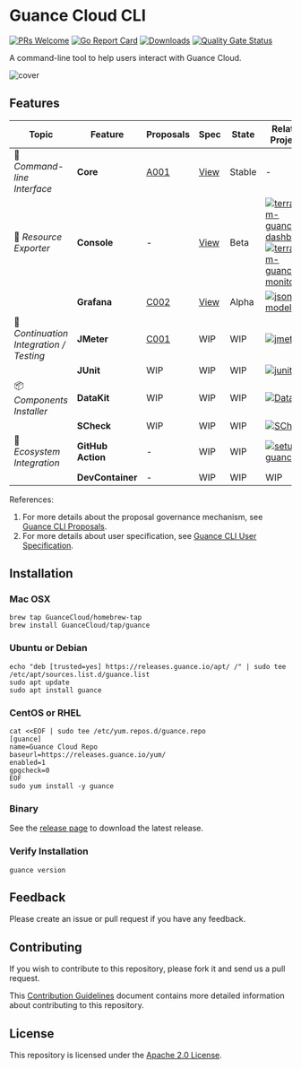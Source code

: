 # Guance Cloud CLI

[![PRs Welcome](https://img.shields.io/badge/PRs-welcome-blue.svg?style=flat&logo=github&color=2370ff&labelColor=454545)](http://makeapullrequest.com)
[![Go Report Card](https://goreportcard.com/badge/github.com/GuanceCloud/guance-cli)](https://goreportcard.com/report/github.com/GuanceCloud/guance-cli)
[![Downloads](https://img.shields.io/github/downloads/GuanceCloud/guance-cli/total.svg)](https://github.com/GuanceCloud/guance-cli/releases)
[![Quality Gate Status](https://sonarcloud.io/api/project_badges/measure?project=GuanceCloud_guance-cli&metric=alert_status)](https://sonarcloud.io/summary/new_code?id=GuanceCloud_guance-cli)

A command-line tool to help users interact with Guance Cloud.

![cover](./artwork/cover.png)

## Features

| Topic                                   | Feature           | Proposals                                                                         | Spec                                                     | State  | Related Projects                                                                                                                                                                                                                                                                                                                                                                              |
| --------------------------------------- | ----------------- | --------------------------------------------------------------------------------- | -------------------------------------------------------- | ------ | --------------------------------------------------------------------------------------------------------------------------------------------------------------------------------------------------------------------------------------------------------------------------------------------------------------------------------------------------------------------------------------------- |
| 🔧 _Command-line Interface_             | **Core**          | [A001](docs/pages/docs/proposals/arch/A001-guance-cli-overview.md)                | [View](specs/guance.spec.md)                             | Stable | -                                                                                                                                                                                                                                                                                                                                                                                             |
| 🚅 _Resource Exporter_                  | **Console**       | -                                                                                 | [View](specs/iac/import/console/console.spec.md)         | Beta   | [![terraform-guance-dashboard](https://img.shields.io/badge/guance-terraform--guance--dashboard-blue?style=flat-square&logo=github)](https://github.com/GuanceCloud/terraform-guance-dashboard)<br/>[![terraform-guance-monitor](https://img.shields.io/badge/guance-terraform--guance--monitor-blue?style=flat-square&logo=github)](https://github.com/GuanceCloud/terraform-guance-monitor) |
|                                         | **Grafana**       | [C002](docs/pages/docs/proposals/component/C002-importer-grafana.md)              | [View](specs/iac/import/grafana/node-exporter/README.md) | Alpha  | [![json-model](https://img.shields.io/badge/guance-json--model-blue?style=flat-square&logo=github)](https://github.com/GuanceCloud/json-model)                                                                                                                                                                                                                                                |
| 🚀 _Continuation Integration / Testing_ | **JMeter**        | [C001](docs/pages/docs/proposals/component/C001-continuous-integration-jmeter.md) | WIP                                                      | WIP    | [![jmeter](https://img.shields.io/badge/apache-jmeter-blue?style=flat-square&logo=github)](https://github.com/apache/jmeter)                                                                                                                                                                                                                                                                  |
|                                         | **JUnit**         | WIP                                                                               | WIP                                                      | WIP    | [![junit](https://img.shields.io/badge/junit--team-junit5-blue?style=flat-square&logo=github)](https://github.com/junit-team/junit5)                                                                                                                                                                                                                                                          |
| 📦 _Components Installer_               | **DataKit**       | WIP                                                                               | WIP                                                      | WIP    | [![DataKit](https://img.shields.io/badge/guance-DataKit-blue?style=flat-square&logo=github)](https://github.com/GuanceCloud/DataKit)                                                                                                                                                                                                                                                          |
|                                         | **SCheck**        | WIP                                                                               | WIP                                                      | WIP    | [![SCheck](https://img.shields.io/badge/guance-SCheck-blue?style=flat-square&logo=github)](https://github.com/GuanceCloud/SCheck)                                                                                                                                                                                                                                                             |
| 🔭 _Ecosystem Integration_              | **GitHub Action** | -                                                                                 | WIP                                                      | WIP    | [![setup-guance](https://img.shields.io/badge/guance-setup--guance-blue?style=flat-square&logo=github)](https://github.com/GuanceCloud/setup-guance)                                                                                                                                                                                                                                          |
|                                         | **DevContainer**  | -                                                                                 | WIP                                                      | WIP    | WIP                                                                                                                                                                                                                                                                                                                                                                                           |

References:

1. For more details about the proposal governance mechanism, see [Guance CLI Proposals](docs/pages/docs/proposals/README.md).
2. For more details about user specification, see [Guance CLI User Specification](./specs/README.md).

## Installation

### Mac OSX

```shell
brew tap GuanceCloud/homebrew-tap
brew install GuanceCloud/tap/guance
```

### Ubuntu or Debian

```shell
echo "deb [trusted=yes] https://releases.guance.io/apt/ /" | sudo tee /etc/apt/sources.list.d/guance.list
sudo apt update
sudo apt install guance
```

### CentOS or RHEL

```shell
cat <<EOF | sudo tee /etc/yum.repos.d/guance.repo
[guance]
name=Guance Cloud Repo
baseurl=https://releases.guance.io/yum/
enabled=1
gpgcheck=0
EOF
sudo yum install -y guance
```

### Binary

See the [release page](https://github.com/GuanceCloud/guance-cli/releases) to download the latest release.

### Verify Installation

```shell
guance version
```

## Feedback

Please create an issue or pull request if you have any feedback.

## Contributing

If you wish to contribute to this repository, please fork it and send us a pull request.

This [Contribution Guidelines](https://guance.io/contribution-guide/) document contains more detailed information about contributing to this repository.

## License

This repository is licensed under the [Apache 2.0 License](./LICENSE).
